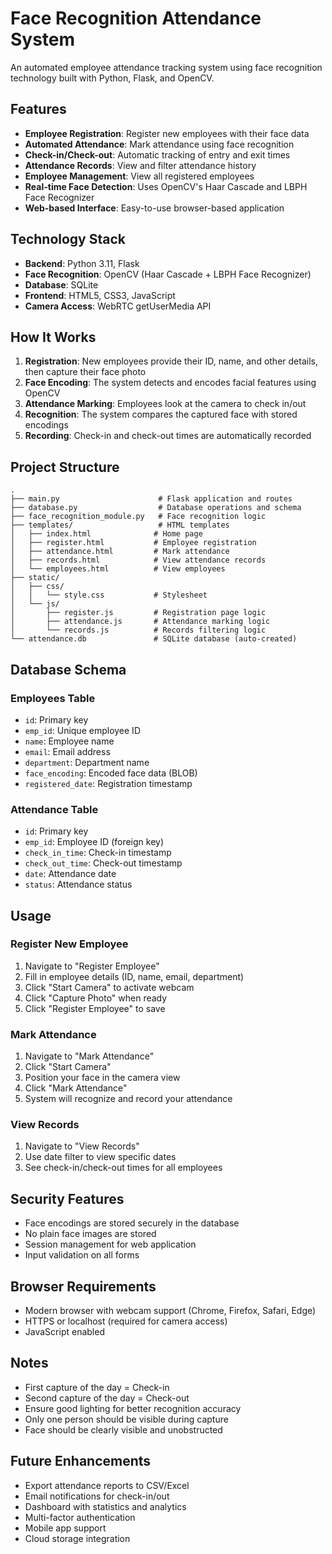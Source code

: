 # Face Recognition Attendance System

An automated employee attendance tracking system using face recognition technology built with Python, Flask, and OpenCV.

## Features

- **Employee Registration**: Register new employees with their face data
- **Automated Attendance**: Mark attendance using face recognition
- **Check-in/Check-out**: Automatic tracking of entry and exit times
- **Attendance Records**: View and filter attendance history
- **Employee Management**: View all registered employees
- **Real-time Face Detection**: Uses OpenCV's Haar Cascade and LBPH Face Recognizer
- **Web-based Interface**: Easy-to-use browser-based application

## Technology Stack

- **Backend**: Python 3.11, Flask
- **Face Recognition**: OpenCV (Haar Cascade + LBPH Face Recognizer)
- **Database**: SQLite
- **Frontend**: HTML5, CSS3, JavaScript
- **Camera Access**: WebRTC getUserMedia API

## How It Works

1. **Registration**: New employees provide their ID, name, and other details, then capture their face photo
2. **Face Encoding**: The system detects and encodes facial features using OpenCV
3. **Attendance Marking**: Employees look at the camera to check in/out
4. **Recognition**: The system compares the captured face with stored encodings
5. **Recording**: Check-in and check-out times are automatically recorded

## Project Structure

```
.
├── main.py                      # Flask application and routes
├── database.py                  # Database operations and schema
├── face_recognition_module.py   # Face recognition logic
├── templates/                   # HTML templates
│   ├── index.html              # Home page
│   ├── register.html           # Employee registration
│   ├── attendance.html         # Mark attendance
│   ├── records.html            # View attendance records
│   └── employees.html          # View employees
├── static/
│   ├── css/
│   │   └── style.css           # Stylesheet
│   └── js/
│       ├── register.js         # Registration page logic
│       ├── attendance.js       # Attendance marking logic
│       └── records.js          # Records filtering logic
└── attendance.db               # SQLite database (auto-created)
```

## Database Schema

### Employees Table
- `id`: Primary key
- `emp_id`: Unique employee ID
- `name`: Employee name
- `email`: Email address
- `department`: Department name
- `face_encoding`: Encoded face data (BLOB)
- `registered_date`: Registration timestamp

### Attendance Table
- `id`: Primary key
- `emp_id`: Employee ID (foreign key)
- `check_in_time`: Check-in timestamp
- `check_out_time`: Check-out timestamp
- `date`: Attendance date
- `status`: Attendance status

## Usage

### Register New Employee
1. Navigate to "Register Employee"
2. Fill in employee details (ID, name, email, department)
3. Click "Start Camera" to activate webcam
4. Click "Capture Photo" when ready
5. Click "Register Employee" to save

### Mark Attendance
1. Navigate to "Mark Attendance"
2. Click "Start Camera"
3. Position your face in the camera view
4. Click "Mark Attendance"
5. System will recognize and record your attendance

### View Records
1. Navigate to "View Records"
2. Use date filter to view specific dates
3. See check-in/check-out times for all employees

## Security Features

- Face encodings are stored securely in the database
- No plain face images are stored
- Session management for web application
- Input validation on all forms

## Browser Requirements

- Modern browser with webcam support (Chrome, Firefox, Safari, Edge)
- HTTPS or localhost (required for camera access)
- JavaScript enabled

## Notes

- First capture of the day = Check-in
- Second capture of the day = Check-out
- Ensure good lighting for better recognition accuracy
- Only one person should be visible during capture
- Face should be clearly visible and unobstructed

## Future Enhancements

- Export attendance reports to CSV/Excel
- Email notifications for check-in/out
- Dashboard with statistics and analytics
- Multi-factor authentication
- Mobile app support
- Cloud storage integration
